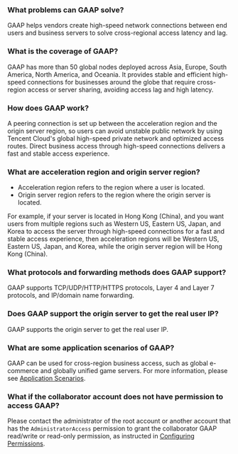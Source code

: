 ### What problems can GAAP solve?
GAAP helps vendors create high-speed network connections between end users and business servers to solve cross-regional access latency and lag.

### What is the coverage of GAAP?
GAAP has more than 50 global nodes deployed across Asia, Europe, South America, North America, and Oceania. It provides stable and efficient high-speed connections for businesses around the globe that require cross-region access or server sharing, avoiding access lag and high latency.

### How does GAAP work?
A peering connection is set up between the acceleration region and the origin server region, so users can avoid unstable public network by using Tencent Cloud's global high-speed private network and optimized access routes. Direct business access through high-speed connections delivers a fast and stable access experience.

### What are acceleration region and origin server region?
- Acceleration region refers to the region where a user is located.
- Origin server region refers to the region where the origin server is located. 

For example, if your server is located in Hong Kong (China), and you want users from multiple regions such as Western US, Eastern US, Japan, and Korea to access the server through high-speed connections for a fast and stable access experience, then acceleration regions will be Western US, Eastern US, Japan, and Korea, while the origin server region will be Hong Kong (China).

### What protocols and forwarding methods does GAAP support?
GAAP supports TCP/UDP/HTTP/HTTPS protocols, Layer 4 and Layer 7 protocols, and IP/domain name forwarding.

### Does GAAP support the origin server to get the real user IP?
GAAP supports the origin server to get the real user IP.

### What are some application scenarios of GAAP?
GAAP can be used for cross-region business access, such as global e-commerce and globally unified game servers. For more information, please see [Application Scenarios](https://intl.cloud.tencent.com/document/product/608/13760).

### What if the collaborator account does not have permission to access GAAP?
Please contact the administrator of the root account or another account that has the `AdministratorAccess` permission to grant the collaborator  GAAP read/write or read-only permission, as instructed in [Configuring Permissions](https://intl.cloud.tencent.com/document/product/608/31510).



